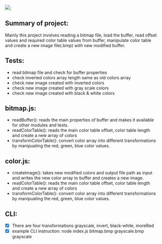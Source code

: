 <img src ="https://travis-ci.com/mrebb/04-data-modeling-and-binary.svg?branch=master">;

## Summary of project:

Mainly this project involves reading a bitmap file, load the buffer, read offset values and required color table values from buffer, manipulate color table and create a new image file(.bmp) with new modified buffer. 


## Tests:
* read bitmap file and check for buffer properties
* check inverted colors array length same as old colors array
* check new image created with inverted colors
* check new image created with gray scale colors
* check new image created with black & white colors

## bitmap.js:
* readBuffer(): reads the main properties of buffer and makes it available for other modules and tests.
* readColorTable(): reads the main color table offset, color table length and create a new array of colors
* transformColorTable(): convert color array into different transformations by manipuating the red, green, blue color values.

## color.js:
* createImage(): takes new modified colors and output file path as input and writes the new color array to buffer and creates a new image.
* readColorTable(): reads the main color table offset, color table length and create a new array of colors
* transformColorTable(): convert color array into different transformations by manipuating the red, green, blue color values.

## CLI:
- [x] There are four transformations grayscale, invert, black-white, moreRed
- [x] example CLI instruction: node index.js bitmap.bmp grayscale.bmp grayscale